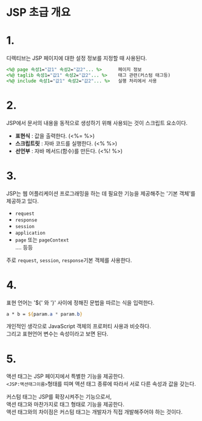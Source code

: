 JSP 초급 개요
=======================
# 1. 
디렉티브는 JSP 페이지에 대한 설정 정보를 지정할 때 사용된다.  
```jsp
<%@ page 속성1="값1" 속성2="값2"... %>      페이지 정보
<%@ taglib 속성1="값1" 속성2="값2"... %>    태그 관련(커스텀 태그등)
<%@ include 속성1="값1" 속성2="값2"... %>   실행 처리에서 사용
```

# 2. 
JSP에서 문서의 내용을 동적으로 생성하기 위해 사용되는 것이 스크립트 요소이다.  
  
* **표현식** : 값을 출력한다. (<%= %>)  
* **스크립트릿** : 자바 코드를 실행한다. (<% %>)  
* **선언부** : 자바 메서드(함수)를 만든다. (<%! %>)  

# 3.
JSP는 웹 어플리케이션 프로그래밍을 하는 데 필요한 기능을 제공해주는 '기본 객체'를 제공하고 있다.    
   
* ```request```   
* ```response```   
* ```session```   
* ```application```   
* ```page``` 또는 ```pageContext```    
.... 등등    
   
주로 ```request```, ```session```, ```response```기본 객체를 사용한다.   

# 4.
표현 언어는 '${' 와 '}' 사이에 정해진 문법을 따르는 식을 입력한다.       
```jsp
a * b = ${param.a * param.b}
```
개인적인 생각으로 JavaScript 객체의 프로퍼티 사용과 비슷하다.    
그리고 표현언어 변수는 속성이라고 보면 된다.  

# 5. 
액션 태그는 JSP 페이지에서 특별한 기능을 제공한다.    
```<JSP:액션태그이름>```형태를 띠며 액션 태그 종류에 따라서 서로 다른 속성과 값을 갖는다.    
  
커스텀 태그는 JSP를 확장시켜주는 기능으로서,  
액션 태그와 마찬가지로 태그 형태로 기능을 제공한다.  
액션 태그와의 차이점은 커스텀 태그는 개발자가 직접 개발해주어야 하는 것이다.  
